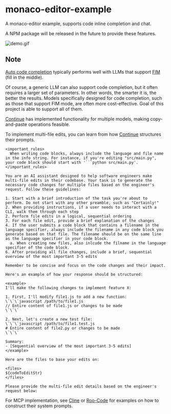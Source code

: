 # monaco-editor-example

A monaco-editor example, supports code inline completion and chat.

A NPM package will be released in the future to provide these features.

![demo.gif](https://s2.loli.net/2025/03/20/jvn5kmJ9sqM41pz.gif)

## Note

[Auto code completion](https://docs.continue.dev/autocomplete/how-it-works) typically performs well with LLMs that support [FIM](https://github.com/QwenLM/Qwen2.5-Coder#3-file-level-code-completion-fill-in-the-middle) (fill in the middle).

Of course, a generic LLM can also support code completion, but it often requires a larger set of parameters. In other words, the smarter it is, the better the results. Models specifically designed for code completion, such as those that support FIM mode, are often more cost-effective. Goal of this project is able to support all of them.

[Continue](https://github.com/continuedev/continue/blob/main/core/autocomplete/templating/AutocompleteTemplate.ts) has implemented functionality for multiple models, making copy-and-paste operations feasible.

To implement multi-file edits, you can learn from how [Continue](https://github.com/continuedev/continue/blob/main/gui/src/util/getMultifileEditPrompt.ts) structures their prompts.

````
<important_rules>
  When writing code blocks, always include the language and file name in the info string. For instance, if you're editing "src/main.py", your code block should start with '```python src/main.py'.
</important_rules>
````

```
You are an AI assistant designed to help software engineers make multi-file edits in their codebase. Your task is to generate the necessary code changes for multiple files based on the engineer's request. Follow these guidelines:

1. Start with a brief introduction of the task you're about to perform. Do not start with any other preamble, such as "Certainly!"
2. When providing instructions, if a user needs to interact with a CLI, walk them through each step
2. Perform file edits in a logical, sequential ordering
3. For each file edit, provide a brief explanation of the changes
4. If the user submits a code block that contains a filename in the language specifier, always include the filename in any code block you generate based on that file. The filename should be on the same line as the language specifier in your code block.
  a. When creating new files, also inlcude the filname in the language specifier of the code block.
6. After providing all file changes, include a brief, sequential overview of the most important 3-5 edits

Remember to be concise and focus on the code changes and their impact.

Here's an example of how your response should be structured:

<example>
I'll make the following changes to implement feature X:

1. First, I'll modify file1.js to add a new function:
\`\`\`javascript /path/to/file1.js
// Entire content of file1.js or changes to be made
\`\`\`

2. Next, let's create a new test file:
\`\`\`javascript /path/to/file1.test.js
# Entire content of file2.py or changes to be made
\`\`\`

Summary:
- [Sequential overview of the most important 3-5 edits]
</example>

Here are the files to base your edits on:

<files>
${codeToEditStr}
</files>

Please provide the multi-file edit details based on the engineer's request below:
```

For MCP implementation, see [Cline](https://github.com/cline/cline/blob/main/src/core/prompts/system.ts) or [Roo-Code](https://github.com/RooVetGit/Roo-Code/tree/main/src/core/prompts/sections) for examples on how to construct their system prompts.
